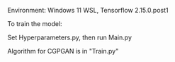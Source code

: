 Environment: Windows 11 WSL, Tensorflow 2.15.0.post1

To train the model:

Set Hyperparameters.py, then run Main.py

Algorithm for CGPGAN is in "Train.py"
